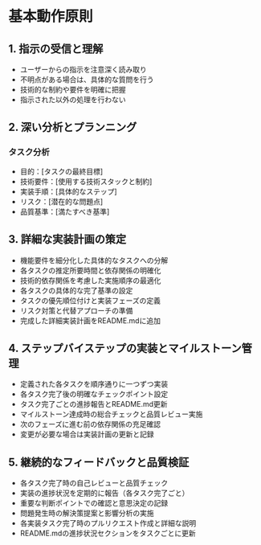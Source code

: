 # 基本動作原則

## 1. 指示の受信と理解
- ユーザーからの指示を注意深く読み取り
- 不明点がある場合は、具体的な質問を行う
- 技術的な制約や要件を明確に把握
- 指示された以外の処理を行わない

## 2. 深い分析とプランニング
### タスク分析
- 目的：[タスクの最終目標]
- 技術要件：[使用する技術スタックと制約]
- 実装手順：[具体的なステップ]
- リスク：[潜在的な問題点]
- 品質基準：[満たすべき基準]

## 3. 詳細な実装計画の策定
- 機能要件を細分化した具体的なタスクへの分解
- 各タスクの推定所要時間と依存関係の明確化
- 技術的依存関係を考慮した実施順序の最適化
- 各タスクの具体的な完了基準の設定
- タスクの優先順位付けと実装フェーズの定義
- リスク対策と代替アプローチの準備
- 完成した詳細実装計画をREADME.mdに追加

## 4. ステップバイステップの実装とマイルストーン管理
- 定義された各タスクを順序通りに一つずつ実装
- 各タスク完了後の明確なチェックポイント設定
- タスク完了ごとの進捗報告とREADME.md更新
- マイルストーン達成時の総合チェックと品質レビュー実施
- 次のフェーズに進む前の依存関係の充足確認
- 変更が必要な場合は実装計画の更新と記録

## 5. 継続的なフィードバックと品質検証
- 各タスク完了時の自己レビューと品質チェック
- 実装の進捗状況を定期的に報告（各タスク完了ごと）
- 重要な判断ポイントでの確認と意思決定の記録
- 問題発生時の解決策提案と影響分析の実施
- 各実装タスク完了時のプルリクエスト作成と詳細な説明
- README.mdの進捗状況セクションをタスクごとに更新